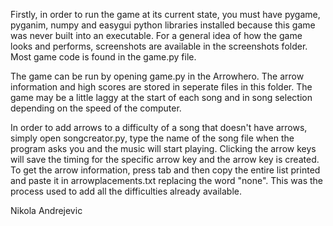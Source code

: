 Firstly, in order to run the game at its current state, you must have pygame, pyganim, numpy and easygui python libraries
installed because this game was never built into an executable. For a general idea of how the game looks and performs,
screenshots are available in the screenshots folder. Most game code is found in the game.py file.

The game can be run by opening game.py in the Arrowhero. The arrow information and high scores are stored in seperate files in this folder. 
The game may be a little laggy at the start of each song and in song selection depending on the speed of the computer. 

In order to add arrows to a difficulty of a song that doesn't have arrows, simply open songcreator.py, type the name of the song file when the
program asks you and the music will start playing. Clicking the arrow keys will save the timing for the specific arrow key and the arrow key 
is created. To get the arrow information, press tab and then copy the entire list printed and paste it in arrowplacements.txt replacing the
word "none". This was the process used to add all the difficulties already available.


Nikola Andrejevic

